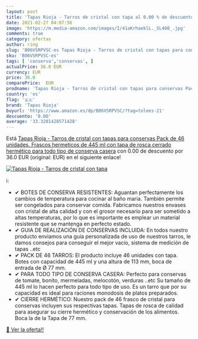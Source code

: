 ```yaml
---
layout: post
title: 'Tapas Rioja - Tarros de cristal con tapa al 0.00 % de descuento'
date: 2021-02-27 04:07:56
image: 'https://m.media-amazon.com/images/I/41aKrhaeklL._SL400_.jpg'
comments: true
category: ofertas
author: ring
slug: 'B06VSRPVSC-es Tapas Rioja - Tarros de cristal con tapas para conservas...'
sku: 'B06VSRPVSC-es'
tags: [ 'conserva','conservas', ]
actualPrice: 36.0 EUR
currency: EUR
price: 36.0
comparePrice:  EUR
prodname: 'Tapas Rioja - Tarros de cristal con tapas para conservas Pack de 46 unidades. Frascos hermeticos de 445 ml con tapa de rosca cerrado hermético para todo tipo de conserva casera'
country: 'es'
flag: '🇪🇸'
brand: 'Tapas Rioja'
buyurl: 'https://www.amazon.es/dp/B06VSRPVSC/?tag=tolees-21'
descuento: '0.00'
average: '33.3281428571428'
---
```


Está [Tapas Rioja - Tarros de cristal con tapas para conservas Pack de 46 unidades. Frascos hermeticos de 445 ml con tapa de rosca cerrado hermético para todo tipo de conserva casera](https://www.amazon.es/dp/B06VSRPVSC/?tag=tolees-21) con 0.00 de descuento por 36.0 EUR (original:  EUR) en el siguiente enlace!

[![Tapas Rioja - Tarros de cristal con tapa](https://m.media-amazon.com/images/I/41aKrhaeklL._SL400_.jpg)](https://www.amazon.es/dp/B06VSRPVSC/?tag=tolees-21)

ℹ️:

- ✔ BOTES DE CONSERVA RESISTENTES: Aguantan perfectamente los cambios de temperatura para cocinar al baño maria. También permite ser congelados para conservar comida. Fabricamos nuestros envases con cristal de alta calidad y con el grosor necesario para ser sometido a altas temperaturas, por lo que es importante es emplear un material resistente que se mantenga en perfecto estado.
- ✔ GUIA DE REALIZACIÓN DE CONSERVAS INCLUIDA: En todos nuestro producto enviamos una guía personalizada de uso de nuestros tarros, le damos consejos para conseguir el mejor vacío, sistema de medición de tapas ..etc
- ✔ PACK DE 46 TARROS: El producto incluye 46 unidades con tapa. Botes con capacidad de 445 ml y una altura de 113 mm, boca de entrada de Ø 77 mm.
- ✔ PARA TODO TIPO DE CONSERVA CASERA: Perfecto para conservas de tomate, bonito, mermeladas, melocotón, verduras ..etc Su tamaño de 445 ml lo hacen perfecto para todo tipo de uso. Es un tarro que por su capacidad es ideal para raciones monodosis de platos preparados.
- ✔ CIERRE HERMÉTICO: Nuestro pack de 46 frasco de cristal para conservas incluyen sus respectivas tapas. Tapas de rosca de calidad para asegurar su cierre hermético y conservación de los alimentos. Boca la de la Tapa de 77 mm.

[🛒 Ver la oferta!!](https://www.amazon.es/dp/B06VSRPVSC/?tag=tolees-21)
